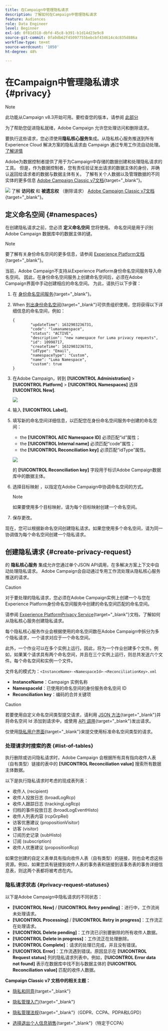 ```yaml
---
title: 在Campaign中管理隐私请求
description: 了解如何在Campaign中管理隐私请求
feature: Audiences
role: Data Engineer
level: Beginner
exl-id: 0f81d318-dbfd-45c8-b391-b1d14d23e9c8
source-git-commit: 0fa0db62f45097755bebcbf434614c4c835d886a
workflow-type: tm+mt
source-wordcount: '1050'
ht-degree: 48%

---
```


# 在Campaign中管理隐私请求 {#privacy}

<!--Adobe Campaign is a powerful tool for collecting and processing large volume of data, including personal information and sensitive data. It is therefore essential that you receive and monitor consent from your recipients.-->

>[!NOTE]
>
>此功能从Campaign v8.3开始可用。要检查您的版本，请参阅 [此部分](compatibility-matrix.md#how-to-check-your-campaign-version-and-buildversion)

为了帮助您促进隐私就绪，Adobe Campaign 允许您处理访问和删除请求。

要执行这些请求，您必须使用&#x200B;**隐私核心服务**&#x200B;集成。从隐私核心服务推送到所有 Experience Cloud 解决方案的隐私请求由 Campaign 通过专用工作流自动处理。[了解详情](#create-privacy-request)

Adobe为数据控制者提供了用于为Campaign中存储的数据创建和处理隐私请求的工具。 但是，作为数据控制者，您有责任验证发出请求的数据主体的身份，并确认返回给请求者的数据与数据主体有关。 了解有关个人数据以及管理数据的不同实体的更多信息 [Adobe Campaign Classic v7文档](https://experienceleague.adobe.com/docs/campaign-classic/using/getting-started/privacy/privacy-and-recommendations.html#personal-data){target=&quot;_blank&quot;}。

![](../assets/do-not-localize/speech.png) 了解 **访问权** 和 **被遗忘权** （删除请求） [Adobe Campaign Classic v7文档](https://experienceleague.adobe.com/docs/campaign-classic/using/getting-started/privacy/privacy-management.html#right-access-forgotten){target=&quot;_blank&quot;}。

## 定义命名空间 {#namespaces}

在创建隐私请求之前，您必须 **定义命名空间** 您将使用。 命名空间是用于识别 Adobe Campaign 数据库中的数据主体的键。

>[!NOTE]
>
>要了解有关身份命名空间的更多信息，请参阅 [Experience Platform文档](https://experienceleague.adobe.com/docs/experience-platform/identity/namespaces.html){target=&quot;_blank&quot;}。

当前，Adobe Campaign不支持从Experience Platform身份命名空间服务导入命名空间。 因此，在身份命名空间服务上创建命名空间后，必须在Adobe Campaign界面中手动创建相应的命名空间。 为此，请执行以下步骤：

<!--v7?
Three namespaces are available out-of-the-box: email, phone and mobile phone. If you need a different namespace (a recipient custom field, for example), you can create a new one from **[!UICONTROL Administration]** > **[!UICONTROL Platform]** > **[!UICONTROL Namespaces]**.

>[!NOTE]
>
>For optimal performance, it is recommended to use out-of-the-box namespaces.
-->

1. 在 [身份命名空间服务](https://developer.adobe.com/experience-platform-apis/references/identity-service/#tag/Identity-Namespace){target=&quot;_blank&quot;}。

1. When [列出身份命名空间](https://developer.adobe.com/experience-platform-apis/references/identity-service/#operation/getIdNamespaces){target=&quot;_blank&quot;}可供贵组织使用，您将获得以下详细信息的命名空间，例如：

   ```
   {
           "updateTime": 1632903236731,
           "code": "lumanamespace",
           "status": "ACTIVE",
           "description": "new namespace for Luma privacy requests",
           "id": 10998717,
           "createTime": 1632903236731,
           "idType": "Email",
           "namespaceType": "Custom",
           "name": "Luma Namespace",
           "custom": true
   }
   ```

1. 在Adobe Campaign，转到 **[!UICONTROL Administration]** > **[!UICONTROL Platform]** > **[!UICONTROL Namespaces]** 选择 **[!UICONTROL New]**.

   ![](assets/privacy-namespaces-new.png)

1. 输入 **[!UICONTROL Label]**。

1. 填写新的命名空间详细信息，以匹配您在身份命名空间服务中创建的命名空间：

   * the **[!UICONTROL AEC Namespace ID]** 必须匹配“id”属性；
   * the **[!UICONTROL Internal name]** 必须匹配“code”属性；
   * the **[!UICONTROL Reconciliation key]** 必须匹配“idType”属性。

   ![](assets/privacy-namespaces-details.png)

   的 **[!UICONTROL Reconciliation key]** 字段用于标识Adobe Campaign数据库中的数据主体。

1. 选择目标映射 <!--(**[!UICONTROL Recipients]**, **[!UICONTROL Real time event]** or **[!UICONTROL Subscriptions]**)--> ，以指定在Adobe Campaign中协调命名空间的方式。

   >[!NOTE]
   >
   >    如果要使用多个目标映射，请为每个目标映射创建一个命名空间。

1. 保存更改。

现在，您可以根据新命名空间创建隐私请求。如果您使用多个命名空间，请为同一协调值为每个命名空间创建一个隐私请求。

## 创建隐私请求 {#create-privacy-request}

的 **隐私核心服务** 集成允许您通过单个JSON API调用，在多解决方案上下文中自动处理隐私请求。 Adobe Campaign会自动通过专用工作流处理从隐私核心服务推送的请求。

>[!CAUTION]
>
>对于要处理的隐私请求，您必须在Adobe Campaign实例上创建一个与您在Experience Platform身份命名空间服务中创建的命名空间匹配的命名空间。

请参阅 [Experience PlatformPrivacy Service](https://experienceleague.adobe.com/docs/experience-platform/privacy/home.html?lang=zh-Hans){target=&quot;_blank&quot;}文档，了解如何从隐私核心服务创建隐私请求。

每个隐私核心服务作业会根据使用的命名空间数在Adobe Campaign中拆分为多个隐私请求，一个请求对应于一个命名空间。

此外，一个作业可以在多个实例上运行。因此，将为一个作业创建多个文件。例如，如果某个请求具有两个命名空间，并且在三个实例上运行，则总共发送六个文件。每个命名空间和实例一个文件。

文件名的模式为：`<InstanceName>-<NamespaceId>-<ReconciliationKey>.xml`

* **InstanceName**：Campaign 实例名称
* **NamespaceId**：已使用的命名空间的身份服务命名空间 ID
* **Reconciliation key**：编码的合并关键项

>[!CAUTION]
>
>若要使用自定义命名空间类型提交请求，请利用 [JSON 方法](https://experienceleague.adobe.com/docs/experience-platform/privacy/ui/user-guide.html?lang=zh-Hans#json){target=&quot;_blank&quot;}并将命名空间 Id 添加到请求中，或使用 [API 调用](https://experienceleague.adobe.com/docs/experience-platform/privacy/api/privacy-jobs.html?lang=zh-Hans#access-delete){target=&quot;_blank&quot;}发出请求。
>
>仅使用[隐私用户界面](https://experienceleague.adobe.com/docs/experience-platform/privacy/ui/user-guide.html?lang=zh-Hans#request-builder){target=&quot;_blank&quot;}来提交使用标准命名空间类型的请求。

### 处理请求时搜索的表 {#list-of-tables}

执行删除或访问隐私请求时，Adobe Campaign 会根据所有具有指向收件人表（自有类型）链接的表中的 **[!UICONTROL Reconciliation value]** 搜索所有数据主体数据。

以下是执行隐私请求时考虑的现成表列表：

* 收件人 (recipient)
* 收件人投放日志 (broadLogRcp)
* 收件人跟踪日志 (trackingLogRcp)
* 归档的事件投放日志 (broadLogEventHisto)
* 收件人列表内容 (rcpGrpRel)
* 访客优惠建议 (propositionVisitor)
* 访客 (visitor)
* 订阅历史记录 (subHisto)
* 订阅 (subscription)
* 收件人优惠建议 (propositionRcp)

如果您创建的自定义表单具有指向收件人表（自有类型）的链接，则也会考虑这些资源。例如，如果您具有链接到收件人表的事务表和链接到该事务表的事务详细信息表，则这两个表都将被考虑在内。
<!--
>[!CAUTION]
>
>If you perform Privacy batch requests using profile deletion workflows, please take into consideration the following remarks:
>* Profile deletion via workflows do not process children tables.
>* You need to handle the deletion for all the children tables.
>* Adobe recommends that you create an ETL workflow that add the lines to delete in the Privacy Access table and let the **[!UICONTROL Delete privacy requests data]** workflow perform the deletion. We suggest to limit to 200 profiles per day to delete for performance reasons.-->

### 隐私请求状态 {#privacy-request-statuses}

以下是Adobe Campaign中隐私请求的不同状态：

* **[!UICONTROL New]** / **[!UICONTROL Retry pending]**：进行中，工作流尚未处理请求。
* **[!UICONTROL Processing]** / **[!UICONTROL Retry in progress]**：工作流正在处理请求。
* **[!UICONTROL Delete pending]**：工作流已识别要删除的所有收件人数据。
* **[!UICONTROL Delete in progress]**：工作流正在处理删除。
* **[!UICONTROL Complete]**：请求的处理已完成，并且没有错误。
* **[!UICONTROL Error]**：工作流遇到错误。原因显示在 **[!UICONTROL Request status]** 列的隐私请求列表中。例如，**[!UICONTROL Error data not found]** 表示在数据库中找不到与数据主体的 **[!UICONTROL Reconciliation value]** 匹配的收件人数据。

**Campaign Classic v7 文档中的相关主题：**

* [隐私和同意](https://experienceleague.adobe.com/docs/campaign-classic/using/getting-started/privacy/privacy-and-recommendations.html){target=&quot;_blank&quot;}

* [隐私管理入门](https://experienceleague.adobe.com/docs/campaign-classic/using/getting-started/privacy/privacy-management.html){target=&quot;_blank&quot;}

* [隐私管理法规](https://experienceleague.adobe.com/docs/campaign-classic/using/getting-started/privacy/privacy-management.html#privacy-management-regulations){target=&quot;_blank&quot;}（GDPR、CCPA、PDPA和LGPD）

* [选择退出个人信息销售](https://experienceleague.adobe.com/docs/campaign-classic/using/getting-started/privacy/privacy-requests/privacy-requests-ccpa.html){target=&quot;_blank&quot;}（特定于CCPA）
